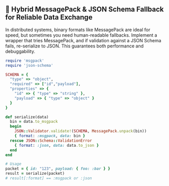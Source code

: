 ## 🔄 Hybrid MessagePack & JSON Schema Fallback for Reliable Data Exchange

In distributed systems, binary formats like MessagePack are ideal for speed, but sometimes you need human-readable fallbacks. Implement a wrapper that tries MessagePack, and if validation against a JSON Schema fails, re-serialize to JSON. This guarantees both performance and debuggability.

```ruby
require 'msgpack'
require 'json-schema'

SCHEMA = {
  "type" => "object",
  "required" => ["id","payload"],
  "properties" => {
    "id" => { "type" => "string" },
    "payload" => { "type" => "object" }
  }
}

def serialize(data)
  bin = data.to_msgpack
  begin
    JSON::Validator.validate!(SCHEMA, MessagePack.unpack(bin))
    { format: :msgpack, data: bin }
  rescue JSON::Schema::ValidationError
    { format: :json, data: data.to_json }
  end
end

# Usage
packet = { id: "123", payload: { foo: :bar } }
result = serialize(packet)
# result[:format] == :msgpack or :json
```